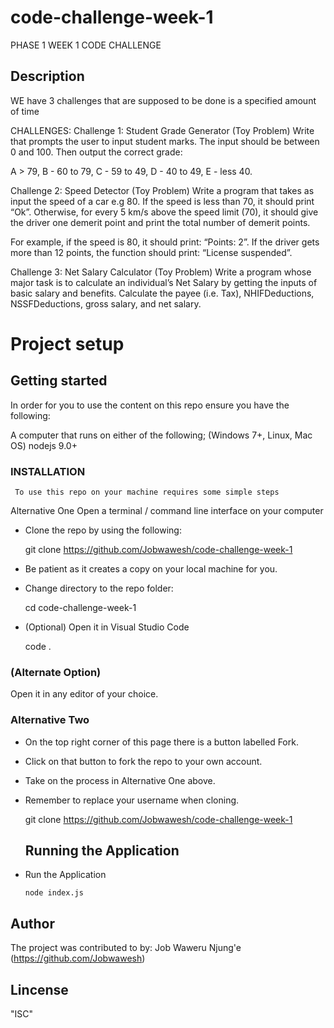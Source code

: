 # code-challenge-week-1
PHASE 1 WEEK 1 CODE CHALLENGE

## Description
WE have 3 challenges that are supposed to be done is a specified amount of time

CHALLENGES:
Challenge 1: Student Grade Generator (Toy Problem)
Write that prompts the user to input student marks. The input should be between 0 and 100. Then output the correct grade: 

A > 79, B - 60 to 79, C -  59 to 49, D - 40 to 49, E - less 40.

 

Challenge 2: Speed Detector (Toy Problem)
Write a program that takes as input the speed of a car e.g 80. If the speed is less than 70, it should print “Ok”. Otherwise, for every 5 km/s above the speed limit (70), it should give the driver one demerit point and print the total number of demerit points.

For example, if the speed is 80, it should print: “Points: 2”. If the driver gets more than 12 points, the function should print: “License suspended”.

 

Challenge 3: Net Salary Calculator (Toy Problem)
Write a program whose major task is to calculate an individual’s Net Salary by getting the inputs of basic salary and benefits. Calculate the payee (i.e. Tax), NHIFDeductions, NSSFDeductions, gross salary, and net salary. 

# Project setup
## Getting started
In order for you to use the content on this repo ensure you have the following:

A computer that runs on either of the following; (Windows 7+, Linux, Mac OS)
nodejs 9.0+
### INSTALLATION
     To use this repo on your machine requires some simple steps

Alternative One
Open a terminal / command line interface on your computer

- Clone the repo by using the following:

  git clone https://github.com/Jobwawesh/code-challenge-week-1
- Be patient as it creates a copy on your local machine for you.

- Change directory to the repo folder:

  cd code-challenge-week-1
- (Optional) Open it in Visual Studio Code

  code .

### (Alternate Option) 
Open it in any editor of your choice.


### Alternative Two
- On the top right corner of this page there is a button labelled Fork.

- Click on that button to fork the repo to your own account.

- Take on the process in Alternative One above.

- Remember to replace your username when cloning.

  git clone https://github.com/Jobwawesh/code-challenge-week-1

  ## Running the Application
- Run the Application

  `node index.js`


## Author
The project was contributed to by:
Job Waweru Njung'e (https://github.com/Jobwawesh)

## Lincense
"ISC"